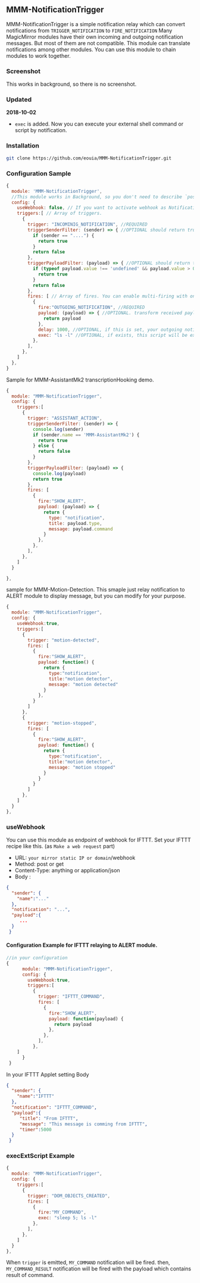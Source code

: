 ## MMM-NotificationTrigger
MMM-NotificationTrigger is a simple notification relay which can convert notifications from `TRIGGER_NOTIFICATION` to `FIRE_NOTIFICATION`
Many MagicMirror modules have their own incoming and outgoing notification messages. But most of them are not compatible. This module can translate notifications among other modules.
You can use this module to chain modules to work together.

### Screenshot
This works in background, so there is no screenshot.

### Updated
**2018-10-02**
- `exec` is added. Now you can execute your external shell command or script by notification.


### Installation

```sh
git clone https://github.com/eouia/MMM-NotificationTrigger.git
```

### Configuration Sample
```javascript
{
  module: 'MMM-NotificationTrigger',
  //This module works in Background, so you don't need to describe `position`.
  config: {
    useWebhook: false, // If you want to activate webhook as Notification emitter, set true. (eg. IFTTT)
    triggers:[ // Array of triggers.
      {
        trigger: "INCOMINIG_NOTIFICATION", //REQUIRED
        triggerSenderFilter: (sender) => { //OPTIONAL should return true or false
          if (sender == "....") {
            return true
          }
          return false
        },
        triggerPayloadFilter: (payload) => { //OPTIONAL should return true or false
          if (typeof payload.value !== 'undefined' && payload.value > 0) {
            return true
          }
          return false
        },
        fires: [ // Array of fires. You can enable multi-firing with one trigger.
          {
            fire:"OUTGOING_NOTIFICATION", //REQUIRED
            payload: (payload) => { //OPTIONAL. transform received payload to what your target module wants.
              return payload
            },
            delay: 1000, //OPTIONAL, if this is set, your outgoing notification will be fired after delay.
            exec: "ls -l" //OPTIONAL, if exists, this script will be executed, and the result will be returned with "OUTGOING_NOTIFICATION_RESULT" and payload
          },
        ],
      },
    ]
  },
}

```

Sample for MMM-AssistantMk2 transcriptionHooking demo.
```javascript
{
  module: "MMM-NotificationTrigger",
  config: {
    triggers:[
      {
        trigger: "ASSISTANT_ACTION",
        triggerSenderFilter: (sender) => {
          console.log(sender)
          if (sender.name == 'MMM-AssistantMk2') {
            return true
          } else {
            return false
          }
        },
        triggerPayloadFilter: (payload) => {
          console.log(payload)
          return true
        },
        fires: [
          {
            fire:"SHOW_ALERT",
            payload: (payload) => {
              return {
                type: "notification",
                title: payload.type,
                message: payload.command
              }
            },
          },
        ],
      },
    ]
  }

},
```

sample for MMM-Motion-Detection. This smaple just relay notification to ALERT module to display message, but you can modify for your purpose.
```javascript
{
  module: "MMM-NotificationTrigger",
  config: {
    useWebhook:true,
    triggers:[
      {
        trigger: "motion-detected",
        fires: [
          {
            fire:"SHOW_ALERT",
            payload: function() {
              return {
                type:"notification",
                title:"motion detector",
                message: "motion detected"
              }
            },
          }
        ]
      },
      {
        trigger: "motion-stopped",
        fires: [
          {
            fire:"SHOW_ALERT",
            payload: function() {
              return {
                type:"notification",
                title:"motion detector",
                message: "motion stopped"
              }
            }
          }
        ]
      },
    ]
  }
},
```

### useWebhook
You can use this module as endpoint of webhook for IFTTT.
Set your IFTTT recipe like this. (as `Make a web request` part)
- URL: `your mirror static IP or domain`/webhook
- Method: post or get
- Content-Type: anything or application/json
- Body :
```json
{
  "sender": {
    "name":"..."
  },
  "notification": "...",
  "payload":{
     ...
  }
 }
```
#### Configuration Example for IFTTT relaying to ALERT module.
```javascript
//in your configuration
{
      module: "MMM-NotificationTrigger",
      config: {
        useWebhook:true,
        triggers:[
          {
            trigger: "IFTTT_COMMAND",
            fires: [
              {
                fire:"SHOW_ALERT",
                payload: function(payload) {
                  return payload
                },
              },
            ],
          },
	]
      }
 }
```
In your IFTTT Applet setting Body
```json
{
  "sender": {
    "name":"IFTTT"
  },
  "notification": "IFTTT_COMMAND",
  "payload":{
     "title": "From IFTTT",
     "message": "This message is comming from IFTTT",
     "timer":5000
  }
 }
```

### execExtScript Example
```javascript
{
  module: "MMM-NotificationTrigger",
  config: {
    triggers:[
      {
        trigger: "DOM_OBJECTS_CREATED",
        fires: [
          {
            fire:"MY_COMMAND",
            exec: "sleep 5; ls -l"
          },
        ],
      },
    ]
  }
},
```
When `trigger` is emitted, `MY_COMMAND` notification will be fired. then, `MY_COMMAND_RESULT` notification will be fired with the payload which contains result of command. 
